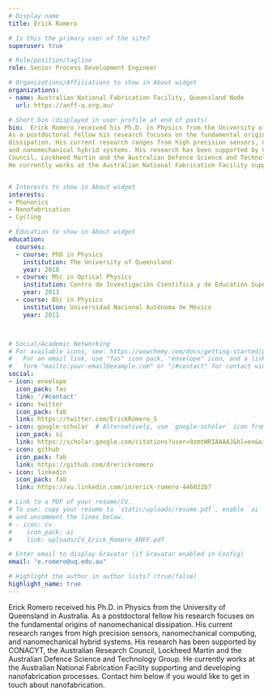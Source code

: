 ```yaml
---
# Display name
title: Erick Romero

# Is this the primary user of the site?
superuser: true

# Role/position/tagline
role: Senior Process Development Engineer

# Organizations/Affiliations to show in About widget
organizations:
- name: Australian National Fabrication Facility, Queensland Node
  url: https://anff-q.org.au/

# Short bio (displayed in user profile at end of posts)
bio:  Erick Romero received his Ph.D. in Physics from the University of Queensland in Australia.
As a postdoctoral fellow his research focuses on the fundamental origins of nanomechanical
dissipation. His current research ranges from high precision sensors, nanomechanical computing,
and nanomechanical hybrid systems. His research has been supported by CONACYT, the Australian Research
Council, Lockheed Martin and the Australian Defence Science and Technology Group.
He currently works at the Australian National Fabrication Facility supporting and developing nanofabrication processes. Contact him below if you would like to get in touch about nanofabrication.  


# Interests to show in About widget
interests:
- Phononics
- Nanofabrication
- Cycling

# Education to show in About widget
education:
  courses:
  - course: PhD in Physics
    institution: The University of Queensland
    year: 2018
  - course: MSc in Optical Physics
    institution: Centro de Investigación Cientifica y de Educatión Superior de Ensenada
    year: 2013
  - course: BSc in Physics
    institution: Universidad Nacional Autónoma de México
    year: 2011



# Social/Academic Networking
# For available icons, see: https://wowchemy.com/docs/getting-started/page-builder/#icons
#   For an email link, use "fas" icon pack, "envelope" icon, and a link in the
#   form "mailto:your-email@example.com" or "/#contact" for contact widget.
social:
- icon: envelope
  icon_pack: fas
  link: '/#contact'
- icon: twitter
  icon_pack: fab
  link: https://twitter.com/ErickRomero_S
- icon: google-scholar  # Alternatively, use `google-scholar` icon from `ai` icon pack
  icon_pack: si
  link: https://scholar.google.com/citations?user=9zmtWRIAAAAJ&hl=en&oi=sra
- icon: github
  icon_pack: fab
  link: https://github.com/drerickromero
- icon: linkedin
  icon_pack: fab
  link: https://au.linkedin.com/in/erick-romero-446022b7

# Link to a PDF of your resume/CV.
# To use: copy your resume to `static/uploads/resume.pdf`, enable `ai` icons in `params.toml`, 
# and uncomment the lines below.
# - icon: cv
#    icon_pack: ai
#    link: uploads/CV_Erick_Romero_ANFF.pdf

# Enter email to display Gravatar (if Gravatar enabled in Config)
email: "e.romero@uq.edu.au"

# Highlight the author in author lists? (true/false)
highlight_name: true
---
```


Erick Romero received his Ph.D. in Physics from the University of Queensland in Australia.
As a postdoctoral fellow his research focuses on the fundamental origins of nanomechanical
dissipation. His current research ranges from high precision sensors, nanomechanical computing,
and nanomechanical hybrid systems. His research has been supported by CONACYT, the Australian Research
Council, Lockheed Martin and the Australian Defence Science and Technology Group.
He currently works at the Australian National Fabrication Facility supporting and developing nanofabrication processes. Contact him below if you would like to get in touch about nanofabrication.  
